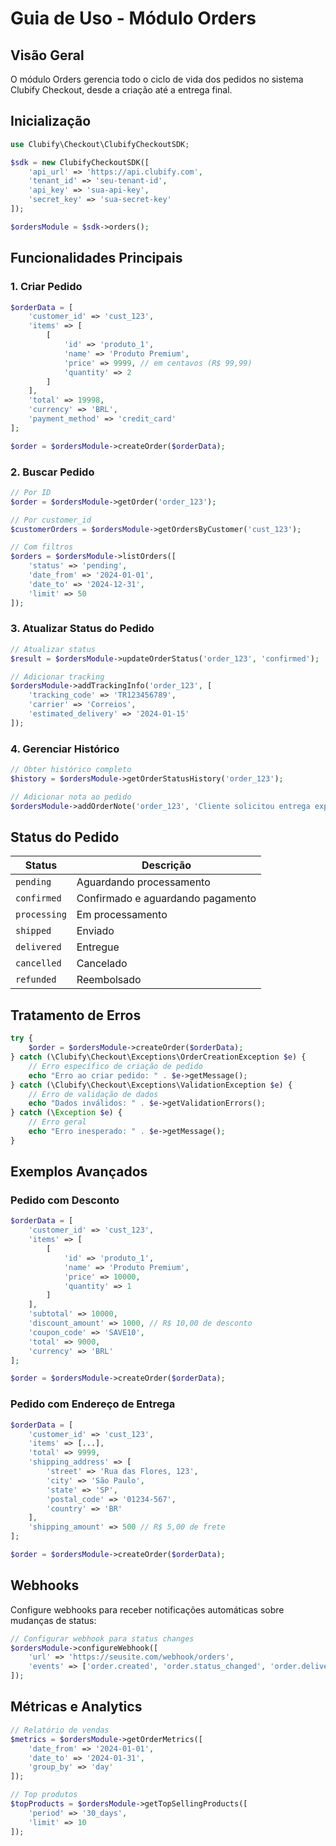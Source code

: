 # Guia de Uso - Módulo Orders

## Visão Geral
O módulo Orders gerencia todo o ciclo de vida dos pedidos no sistema Clubify Checkout, desde a criação até a entrega final.

## Inicialização

```php
use Clubify\Checkout\ClubifyCheckoutSDK;

$sdk = new ClubifyCheckoutSDK([
    'api_url' => 'https://api.clubify.com',
    'tenant_id' => 'seu-tenant-id',
    'api_key' => 'sua-api-key',
    'secret_key' => 'sua-secret-key'
]);

$ordersModule = $sdk->orders();
```

## Funcionalidades Principais

### 1. Criar Pedido

```php
$orderData = [
    'customer_id' => 'cust_123',
    'items' => [
        [
            'id' => 'produto_1',
            'name' => 'Produto Premium',
            'price' => 9999, // em centavos (R$ 99,99)
            'quantity' => 2
        ]
    ],
    'total' => 19998,
    'currency' => 'BRL',
    'payment_method' => 'credit_card'
];

$order = $ordersModule->createOrder($orderData);
```

### 2. Buscar Pedido

```php
// Por ID
$order = $ordersModule->getOrder('order_123');

// Por customer_id
$customerOrders = $ordersModule->getOrdersByCustomer('cust_123');

// Com filtros
$orders = $ordersModule->listOrders([
    'status' => 'pending',
    'date_from' => '2024-01-01',
    'date_to' => '2024-12-31',
    'limit' => 50
]);
```

### 3. Atualizar Status do Pedido

```php
// Atualizar status
$result = $ordersModule->updateOrderStatus('order_123', 'confirmed');

// Adicionar tracking
$ordersModule->addTrackingInfo('order_123', [
    'tracking_code' => 'TR123456789',
    'carrier' => 'Correios',
    'estimated_delivery' => '2024-01-15'
]);
```

### 4. Gerenciar Histórico

```php
// Obter histórico completo
$history = $ordersModule->getOrderStatusHistory('order_123');

// Adicionar nota ao pedido
$ordersModule->addOrderNote('order_123', 'Cliente solicitou entrega expressa');
```

## Status do Pedido

| Status | Descrição |
|--------|-----------|
| `pending` | Aguardando processamento |
| `confirmed` | Confirmado e aguardando pagamento |
| `processing` | Em processamento |
| `shipped` | Enviado |
| `delivered` | Entregue |
| `cancelled` | Cancelado |
| `refunded` | Reembolsado |

## Tratamento de Erros

```php
try {
    $order = $ordersModule->createOrder($orderData);
} catch (\Clubify\Checkout\Exceptions\OrderCreationException $e) {
    // Erro específico de criação de pedido
    echo "Erro ao criar pedido: " . $e->getMessage();
} catch (\Clubify\Checkout\Exceptions\ValidationException $e) {
    // Erro de validação de dados
    echo "Dados inválidos: " . $e->getValidationErrors();
} catch (\Exception $e) {
    // Erro geral
    echo "Erro inesperado: " . $e->getMessage();
}
```

## Exemplos Avançados

### Pedido com Desconto

```php
$orderData = [
    'customer_id' => 'cust_123',
    'items' => [
        [
            'id' => 'produto_1',
            'name' => 'Produto Premium',
            'price' => 10000,
            'quantity' => 1
        ]
    ],
    'subtotal' => 10000,
    'discount_amount' => 1000, // R$ 10,00 de desconto
    'coupon_code' => 'SAVE10',
    'total' => 9000,
    'currency' => 'BRL'
];

$order = $ordersModule->createOrder($orderData);
```

### Pedido com Endereço de Entrega

```php
$orderData = [
    'customer_id' => 'cust_123',
    'items' => [...],
    'total' => 9999,
    'shipping_address' => [
        'street' => 'Rua das Flores, 123',
        'city' => 'São Paulo',
        'state' => 'SP',
        'postal_code' => '01234-567',
        'country' => 'BR'
    ],
    'shipping_amount' => 500 // R$ 5,00 de frete
];

$order = $ordersModule->createOrder($orderData);
```

## Webhooks

Configure webhooks para receber notificações automáticas sobre mudanças de status:

```php
// Configurar webhook para status changes
$ordersModule->configureWebhook([
    'url' => 'https://seusite.com/webhook/orders',
    'events' => ['order.created', 'order.status_changed', 'order.delivered']
]);
```

## Métricas e Analytics

```php
// Relatório de vendas
$metrics = $ordersModule->getOrderMetrics([
    'date_from' => '2024-01-01',
    'date_to' => '2024-01-31',
    'group_by' => 'day'
]);

// Top produtos
$topProducts = $ordersModule->getTopSellingProducts([
    'period' => '30_days',
    'limit' => 10
]);
```